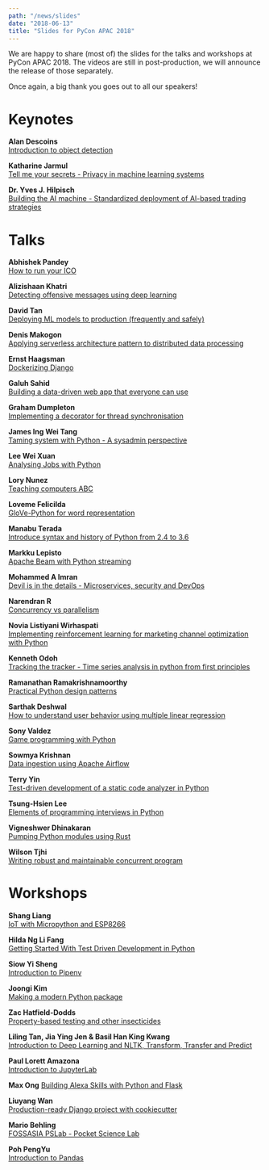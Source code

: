 ```yaml
---
path: "/news/slides"
date: "2018-06-13"
title: "Slides for PyCon APAC 2018"
---
```


We are happy to share (most of) the slides for the talks and workshops at
PyCon APAC 2018. The videos are still in post-production, we will announce
the release of those separately.

Once again, a big thank you goes out to all our speakers!

# Keynotes

**Alan Descoins**  
[Introduction to object detection](https://drive.google.com/open?id=1uYCILOXdhtY1SVlnfjA-Z75zXbFJNO6a)

**Katharine Jarmul**  
[Tell me your secrets - Privacy in machine learning systems](https://drive.google.com/open?id=1nAbRjzXBuS4agE3Q4tVeI3MZKLAsQ2UK)

**Dr. Yves J. Hilpisch**  
[Building the AI machine - Standardized deployment of AI-based trading strategies](https://drive.google.com/open?id=1BCdw0IltwtqkxhNUfbSNMNYX562ZZvkf)

# Talks

**Abhishek Pandey**  
[How to run your ICO](https://drive.google.com/open?id=1jnJeVFEtrbpzJ7opnWYxxRVnMtJzbo5l)

**Alizishaan Khatri**  
[Detecting offensive messages using deep learning](https://drive.google.com/open?id=1TC9HydFwywRzMz754V-06Qos2w23V3TV)

**David Tan**  
[Deploying ML models to production (frequently and safely)](https://www.slideshare.net/DavidTan26/deploying-ml-models-to-production-frequently-and-safely-pycon-2018-101786253)

**Denis Makogon**  
[Applying serverless architecture pattern to distributed data processing](https://drive.google.com/open?id=1mo-kaC1pF1WWtY3NFfAqGENk21G4EUce)

**Ernst Haagsman**  
[Dockerizing Django](https://github.com/ErnstHaagsman/ecs-talk/releases/tag/pycon_apac_2018)

**Galuh Sahid**  
[Building a data-driven web app that everyone can use](https://drive.google.com/open?id=1rsaLaUsPLPPJNm-bDtolkXK_NJ5JQpIK)

**Graham Dumpleton**  
[Implementing a decorator for thread synchronisation](https://www.slideshare.net/GrahamDumpleton/implementing-a-decorator-for-thread-synchronisation)

**James Ing Wei Tang**  
[Taming system with Python - A sysadmin perspective](https://drive.google.com/open?id=1J_3kChmdROII1qEqjTZ7Gfw_8RDv785_)

**Lee Wei Xuan**  
[Analysing Jobs with Python](https://drive.google.com/open?id=14zSllcWPgsARqpF7D6haSF7_M2PFsZ_Y)

**Lory Nunez**  
[Teaching computers ABC](https://drive.google.com/open?id=170Tr4PT_aWfEbAwHf5aw-4fNakGPpTEn)

**Loveme Felicilda**  
[GloVe-Python for word representation](https://drive.google.com/open?id=13e2bBwpncMshaMy_UKkUno0_T-K-Ott_)

**Manabu Terada**  
[Introduce syntax and history of Python from 2.4 to 3.6](https://drive.google.com/open?id=1LYRMQT38RLtHfuI1qNe0x51p3vVej1kk)

**Markku Lepisto**  
[Apache Beam with Python streaming](https://drive.google.com/open?id=1vUaNz5UcLQv8-T9xPx4cGDnsC8QIEkKv)

**Mohammed A Imran**  
[Devil is in the details - Microservices, security and DevOps](https://drive.google.com/open?id=1BHn0kErKjLbbUP847PV_i64ekw0amHOg)

**Narendran R**  
[Concurrency vs parallelism](https://drive.google.com/open?id=1vv-GoTGD1LYLq9QK9EW4NXGgspNp3ZSL)

**Novia Listiyani Wirhaspati**  
[Implementing reinforcement learning for marketing channel optimization with Python](https://drive.google.com/open?id=1JavMYAJ9pTdnUrhgVD59-Zwd8XjiecbK)

**Kenneth Odoh**  
[Tracking the tracker - Time series analysis in python from first principles](https://drive.google.com/open?id=1rW9yU84lHwN_k9_S7KBq3kB0Cxrl8-yn)

**Ramanathan Ramakrishnamoorthy**  
[Practical Python design patterns](https://drive.google.com/open?id=1VSatZIuBVINMzGj98kvRkRrgPGKHMIuw)

**Sarthak Deshwal**  
[How to understand user behavior using multiple linear regression](https://drive.google.com/open?id=1rQt11dkpIacmMVQsUFcdEco0mMXfCbJq)

**Sony Valdez**  
[Game programming with Python](https://github.com/MrValdez/PyCon-APAC-2018)

**Sowmya Krishnan**  
[Data ingestion using Apache Airflow](https://drive.google.com/open?id=1MFVjJVwttDYL1rWn2IAyUVp4GWOMeH9r)

**Terry Yin**  
[Test-driven development of a static code analyzer in Python](https://drive.google.com/open?id=1FvmGpnqTXybKnDO5wr97d51TEkIocmoR)

**Tsung-Hsien Lee**  
[Elements of programming interviews in Python](https://drive.google.com/open?id=1Y_F4MzwWcoR8yVXlPz109WePZMLgPNFt)

**Vigneshwer Dhinakaran**  
[Pumping Python modules using Rust](https://drive.google.com/open?id=1HKjQfxFcDDCr0gmDI0mA5jYuSOlICKAS)

**Wilson Tjhi**  
[Writing robust and maintainable concurrent program](https://drive.google.com/open?id=1KUddfGKr6pCynRym2DKPMO5CDBAmC890)

# Workshops

**Shang Liang**  
[IoT with Micropython and ESP8266](https://gist.github.com/wewearglasses/93bd4ea9320d800c21d299ad1bbc822a)

**Hilda Ng Li Fang**  
[Getting Started With Test Driven Development in Python](https://github.com/hildaaaa/pycon-tdd)

**Siow Yi Sheng**  
[Introduction to Pipenv](https://github.com/foreverfighter/pipenv-pyconsg-18)

**Joongi Kim**  
[Making a modern Python package](https://github.com/achimnol/pycon-apac2018-packaging-workshop)

**Zac Hatfield-Dodds**  
[Property-based testing and other insecticides](https://github.com/zac-HD/hypothesis-workshop)

**Liling Tan, Jia Ying Jen & Basil Han King Kwang**  
[Introduction to Deep Learning and NLTK, Transform, Transfer and Predict](https://drive.google.com/file/d/1lxRclJablHF-veuRzWBgJ9gaqMNo6fPa/view)

**Paul Lorett Amazona**  
[Introduction to JupyterLab](https://github.com/whatevergeek/workshop-jupyterlab)

**Max Ong**
[Building Alexa Skills with Python and Flask](https://github.com/steelwolf180/weather_reader)

**Liuyang Wan**  
[Production-ready Django project with cookiecutter](https://github.com/sfdye/pyconsg-workshop-cookiecutter-django)

**Mario Behling**  
[FOSSASIA PSLab - Pocket Science Lab](https://pslab.fossasia.org/)

**Poh PengYu**  
[Introduction to Pandas](https://github.com/kronosfere/intro-to-pandas)
